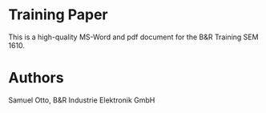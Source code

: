 # Training Paper
This is a high-quality MS-Word and pdf document for the B&R Training SEM 1610.

# Authors
Samuel Otto, B&R Industrie Elektronik GmbH